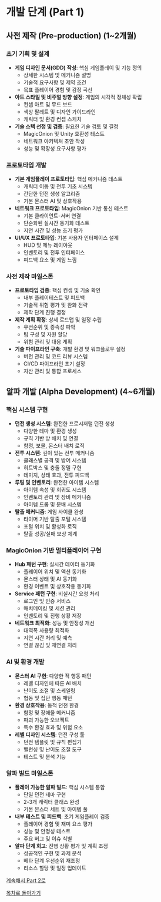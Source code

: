 # 개발 단계 (Part 1)

## 사전 제작 (Pre-production) (1~2개월)

### 초기 기획 및 설계
- **게임 디자인 문서(GDD) 작성**: 핵심 게임플레이 및 기능 정의
  - 상세한 시스템 및 메커니즘 설명
  - 기술적 요구사항 및 제약 조건
  - 목표 플레이어 경험 및 감정 곡선
- **아트 스타일 및 비주얼 방향 설정**: 게임의 시각적 정체성 확립
  - 컨셉 아트 및 무드 보드
  - 색상 팔레트 및 디자인 가이드라인
  - 캐릭터 및 환경 컨셉 스케치
- **기술 스택 선정 및 검증**: 필요한 기술 검토 및 결정
  - MagicOnion 및 Unity 호환성 테스트
  - 네트워크 아키텍처 초안 작성
  - 성능 및 확장성 요구사항 평가

### 프로토타입 개발
- **기본 게임플레이 프로토타입**: 핵심 메커니즘 테스트
  - 캐릭터 이동 및 전투 기초 시스템
  - 간단한 던전 생성 알고리즘
  - 기본 몬스터 AI 및 상호작용
- **네트워크 프로토타입**: MagicOnion 기반 통신 테스트
  - 기본 클라이언트-서버 연결
  - 단순화된 실시간 동기화 테스트
  - 지연 시간 및 성능 초기 평가
- **UI/UX 프로토타입**: 기본 사용자 인터페이스 설계
  - HUD 및 메뉴 레이아웃
  - 인벤토리 및 전투 인터페이스
  - 피드백 요소 및 게임 느낌

### 사전 제작 마일스톤
- **프로토타입 검증**: 핵심 컨셉 및 기술 확인
  - 내부 플레이테스트 및 피드백
  - 기술적 위험 평가 및 완화 전략
  - 제작 단계 진행 결정
- **제작 계획 확정**: 상세 로드맵 및 일정 수립
  - 우선순위 및 종속성 파악
  - 팀 구성 및 자원 할당
  - 위험 관리 및 대응 계획
- **기술 파이프라인 구축**: 개발 환경 및 워크플로우 설정
  - 버전 관리 및 코드 리뷰 시스템
  - CI/CD 파이프라인 초기 설정
  - 자산 관리 및 통합 프로세스

## 알파 개발 (Alpha Development) (4~6개월)

### 핵심 시스템 구현
- **던전 생성 시스템**: 완전한 프로시저럴 던전 생성
  - 다양한 테마 및 환경 생성
  - 규칙 기반 방 배치 및 연결
  - 함정, 보물, 몬스터 배치 로직
- **전투 시스템**: 깊이 있는 전투 메커니즘
  - 클래스별 공격 및 방어 시스템
  - 히트박스 및 충돌 정밀 구현
  - 데미지, 상태 효과, 전투 피드백
- **루팅 및 인벤토리**: 완전한 아이템 시스템
  - 아이템 속성 및 희귀도 시스템
  - 인벤토리 관리 및 장비 메커니즘
  - 아이템 드롭 및 분배 시스템
- **탈출 메커니즘**: 게임 사이클 완성
  - 타이머 기반 탈출 포털 시스템
  - 포털 위치 및 활성화 로직
  - 탈출 성공/실패 보상 체계

### MagicOnion 기반 멀티플레이어 구현
- **Hub 패턴 구현**: 실시간 데이터 동기화
  - 플레이어 위치 및 액션 동기화
  - 몬스터 상태 및 AI 동기화
  - 환경 이벤트 및 상호작용 동기화
- **Service 패턴 구현**: 비실시간 요청 처리
  - 로그인 및 인증 서비스
  - 매치메이킹 및 세션 관리
  - 인벤토리 및 진행 상황 저장
- **네트워크 최적화**: 성능 및 안정성 개선
  - 대역폭 사용량 최적화
  - 지연 시간 처리 및 예측
  - 연결 끊김 및 재연결 처리

### AI 및 환경 개발
- **몬스터 AI 구현**: 다양한 적 행동 패턴
  - 레벨 디자인에 따른 AI 배치
  - 난이도 조절 및 스케일링
  - 협동 및 집단 행동 패턴
- **환경 상호작용**: 동적 던전 환경
  - 함정 및 장애물 메커니즘
  - 파괴 가능한 오브젝트
  - 특수 환경 효과 및 위험 요소
- **레벨 디자인 시스템**: 던전 구성 툴
  - 던전 템플릿 및 규칙 편집기
  - 밸런싱 및 난이도 조절 도구
  - 테스트 및 분석 기능

### 알파 빌드 마일스톤
- **플레이 가능한 알파 빌드**: 핵심 시스템 통합
  - 단일 던전 테마 구현
  - 2-3개 캐릭터 클래스 완성
  - 기본 몬스터 세트 및 아이템 풀
- **내부 테스트 및 피드백**: 초기 게임플레이 검증
  - 플레이어 경험 및 재미 요소 평가
  - 성능 및 안정성 테스트
  - 주요 버그 및 이슈 식별
- **알파 단계 회고**: 진행 상황 평가 및 계획 조정
  - 성공적인 구현 및 과제 분석
  - 베타 단계 우선순위 재조정
  - 리소스 할당 및 일정 업데이트

[계속해서 Part 2로](./DevelopmentPhases_part2.md)

[목차로 돌아가기](./MasterPlan.md)
